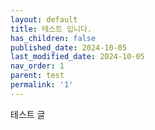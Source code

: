 ```yaml
---
layout: default
title: 테스트 입니다.
has_children: false
published_date: 2024-10-05
last_modified_date: 2024-10-05
nav_order: 1
parent: test
permalink: '1'
---
```


테스트 글